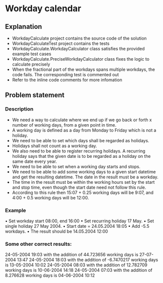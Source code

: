 # Workday calendar

## Explanation

- WorkdayCalculate project contains the source code of the solution
- WorkdayCalculateTest project contains the tests
- WorkdayCalculate.WorkdayCalculator class satisfies the provided example test cases
- WorkdayCalculate.PreciseWorkdayCalculator class fixes the logic to calculate precisely
- When the fractional part of the workdays spans multiple workdays, the code fails. The corresponding test is commented out
- Refer to the inline code comments for more infomation

## Problem statement

### Description

- We need a way to calculate where we end up if we go back or forth x number of working days, from a given point in time.
- A working day is defined as a day from Monday to Friday which is not a holiday.
- We need to be able to set which days shall be regarded as holidays.
- Holidays shall not count as a working day.
- We also need to be able to register recurring holidays. A recurring holiday says that the given date is to be regarded as a holiday on the same date every year.
- We need to be able to set when a working day starts and stops.
- We need to be able to add some working days to a given start datetime and get the resulting datetime. The date in the result must be a workday.
- The time in the result must be within the working hours set by the start and stop time, even though the start date need not follow this rule.
- According to this rule then 15:07 + 0.25 working days will be 9:07, and 4:00 + 0.5 working days will be 12:00.

### Example
• Set workday start 08:00, end 16:00
• Set recurring holiday 17 May.
• Set single holiday 27 May 2004.
• Start date = 24.05.2004 18:05
• Add -5.5 workdays.
• The result should be 14.05.2004 12:00

### Some other correct results:
24-05-2004 19:03 with the addition of 44.723656 working days is 27-07-2004 13:47
24-05-2004 18:03 with the addition of -6.7470217 working days is 13-05-2004 10:02
24-05-2004 08:03 with the addition of 12.782709 working days is 10-06-2004 14:18
24-05-2004 07:03 with the addition of 8.276628 working days is 04-06-2004 10:12
